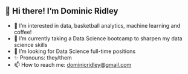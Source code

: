 ## 👋 Hi there! I’m Dominic Ridley
- 👀 I’m interested in data, basketball analytics, machine learning and coffee!
- 🌱 I’m currently taking a Data Science bootcamp to sharpen my data science skills
- 💞️ I’m looking for Data Science full-time positions
- ✨ Pronouns: they/them 
- 📫 How to reach me: dominicridley@gmail.com

<!---
seleanridley/seleanridley is a ✨ special ✨ repository because its `README.md` (this file) appears on your GitHub profile.
You can click the Preview link to take a look at your changes.
--->

